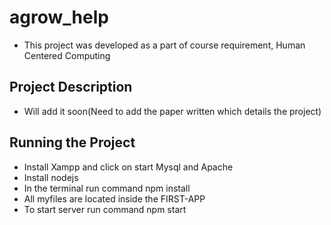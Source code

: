 # agrow_help
- This project was developed as a part of course requirement, Human Centered Computing  
## Project Description
- Will add it soon(Need to add the paper written which details the project)

## Running the Project
- Install Xampp and click on start Mysql and Apache  
- Install nodejs   
- In the terminal run command npm install  
- All myfiles are located inside the FIRST-APP  
- To start server run command npm start  

